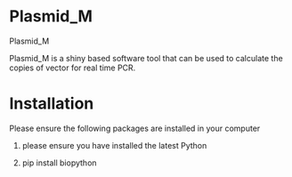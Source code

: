 # Plasmid_M
Plasmid_M


Plasmid_M  is a shiny based software tool that can be used to calculate the copies of vector for real time PCR.

# Installation

Please ensure the following packages are installed in your computer

1. please ensure you have installed the latest Python

2. pip install biopython

